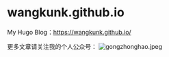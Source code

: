 # wangkunk.github.io
My Hugo Blog：https://wangkunk.github.io/

更多文章请关注我的个人公众号：
![gongzhonghao.jpeg](https://cdn.nlark.com/yuque/0/2019/jpeg/119537/1572603162862-98571d81-58e7-4f69-8d3b-4049c7624bae.jpeg)
